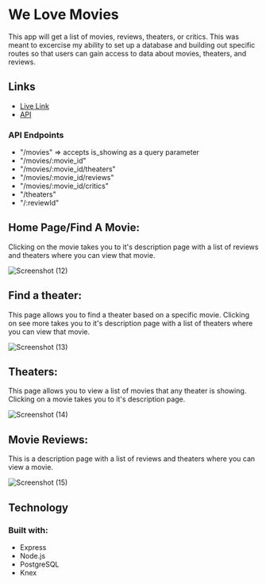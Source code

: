 # We Love Movies

This app will get a list of movies, reviews, theaters, or critics. This was meant to excercise my ability to set up a database and building out specific routes so that users can gain access to data about movies, theaters, and reviews.

## Links
- [Live Link](https://we-love-movies--client.herokuapp.com)  
- [API](https://radiant-fjord-48175.herokuapp.com/movies)

### API Endpoints
- "/movies" => accepts is_showing as a query parameter
- "/movies/:movie_id"
- "/movies/:movie_id/theaters"
- "/movies/:movie_id/reviews"
- "/movies/:movie_id/critics"
- "/theaters"
- "/:reviewId"

## Home Page/Find A Movie:
Clicking on the movie takes you to it's description page with a list of reviews and theaters where you can view that movie.

![Screenshot (12)](https://user-images.githubusercontent.com/57878265/187742605-4977a678-ff30-4979-b4d2-b50c327b363e.png)

## Find a theater:
This page allows you to find a theater based on a specific movie. Clicking on see more takes you to it's description page with a list of theaters where you can view that movie.

![Screenshot (13)](https://user-images.githubusercontent.com/57878265/187742584-8eb9ebe4-d0aa-4ff9-8cfc-e1cc56a8a4c9.png)

## Theaters:
This page allows you to view a list of movies that any theater is showing. Clicking on a movie takes you to it's description page.

![Screenshot (14)](https://user-images.githubusercontent.com/57878265/187742563-59ad0b75-3b41-4e4c-9ef7-af4417ab6c45.png)

## Movie Reviews:
This is a description page with a list of reviews and theaters where you can view a movie.

![Screenshot (15)](https://user-images.githubusercontent.com/57878265/187742533-c5ad8490-e582-4909-98df-e2ab3264549a.png)

## Technology 
### Built with:

- Express
- Node.js
- PostgreSQL
- Knex



